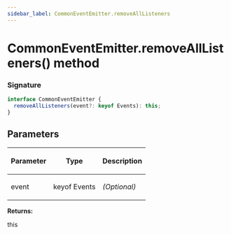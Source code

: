 ```yaml
---
sidebar_label: CommonEventEmitter.removeAllListeners
---
```


# CommonEventEmitter.removeAllListeners() method

### Signature

```typescript
interface CommonEventEmitter {
  removeAllListeners(event?: keyof Events): this;
}
```

## Parameters

<table><thead><tr><th>

Parameter

</th><th>

Type

</th><th>

Description

</th></tr></thead>
<tbody><tr><td>

event

</td><td>

keyof Events

</td><td>

_(Optional)_

</td></tr>
</tbody></table>

**Returns:**

this
